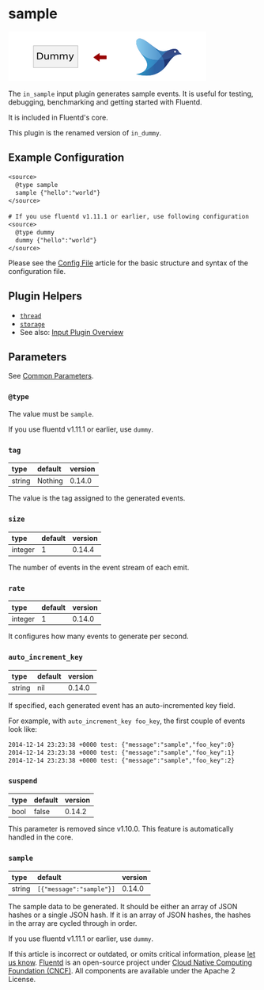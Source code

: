 # sample

![](../.gitbook/assets/dummy.png)

The `in_sample` input plugin generates sample events. It is useful for testing, debugging, benchmarking and getting started with Fluentd.

It is included in Fluentd's core.

This plugin is the renamed version of `in_dummy`.

## Example Configuration

```text
<source>
  @type sample
  sample {"hello":"world"}
</source>

# If you use fluentd v1.11.1 or earlier, use following configuration
<source>
  @type dummy
  dummy {"hello":"world"}
</source>
```

Please see the [Config File](../configuration/config-file.md) article for the basic structure and syntax of the configuration file.

## Plugin Helpers

* [`thread`](../plugin-helper-overview/api-plugin-helper-thread.md)
* [`storage`](../plugin-helper-overview/api-plugin-helper-storage.md)
* See also: [Input Plugin Overview](./)

## Parameters

See [Common Parameters](../configuration/plugin-common-parameters.md).

### `@type`

The value must be `sample`.

If you use fluentd v1.11.1 or earlier, use `dummy`.

### `tag`

| type | default | version |
| :--- | :--- | :--- |
| string | Nothing | 0.14.0 |

The value is the tag assigned to the generated events.

### `size`

| type | default | version |
| :--- | :--- | :--- |
| integer | 1 | 0.14.4 |

The number of events in the event stream of each emit.

### `rate`

| type | default | version |
| :--- | :--- | :--- |
| integer | 1 | 0.14.0 |

It configures how many events to generate per second.

### `auto_increment_key`

| type | default | version |
| :--- | :--- | :--- |
| string | nil | 0.14.0 |

If specified, each generated event has an auto-incremented key field.

For example, with `auto_increment_key foo_key`, the first couple of events look like:

```text
2014-12-14 23:23:38 +0000 test: {"message":"sample","foo_key":0}
2014-12-14 23:23:38 +0000 test: {"message":"sample","foo_key":1}
2014-12-14 23:23:38 +0000 test: {"message":"sample","foo_key":2}
```

### `suspend`

| type | default | version |
| :--- | :--- | :--- |
| bool | false | 0.14.2 |

This parameter is removed since v1.10.0. This feature is automatically handled in the core.

### `sample`

| type | default | version |
| :--- | :--- | :--- |
| string | `[{"message":"sample"}]` | 0.14.0 |

The sample data to be generated. It should be either an array of JSON hashes or a single JSON hash. If it is an array of JSON hashes, the hashes in the array are cycled through in order.

If you use fluentd v1.11.1 or earlier, use `dummy`.

If this article is incorrect or outdated, or omits critical information, please [let us know](https://github.com/fluent/fluentd-docs-gitbook/issues?state=open). [Fluentd](http://www.fluentd.org/) is an open-source project under [Cloud Native Computing Foundation \(CNCF\)](https://cncf.io/). All components are available under the Apache 2 License.

